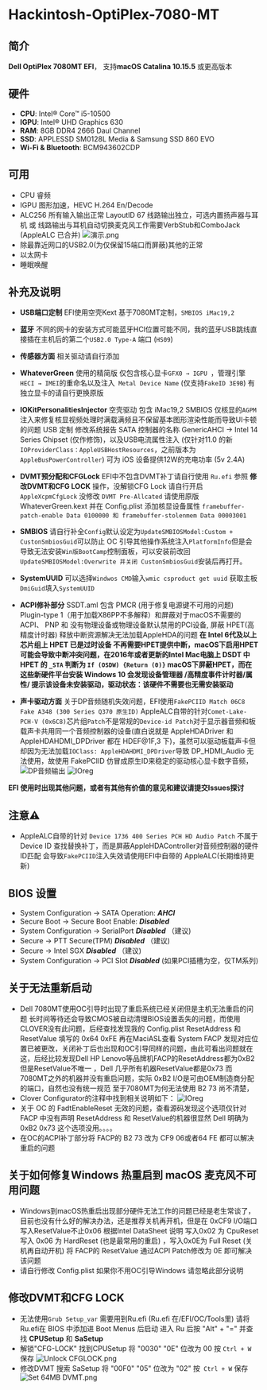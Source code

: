 # Hackintosh-OptiPlex-7080-MT

## 简介
**Dell OptiPlex 7080MT EFI**， 支持**macOS Catalina 10.15.5** 或更高版本

## 硬件
* **CPU**: Intel® Core™ i5-10500
* **IGPU**: Intel® UHD Graphics 630
* **RAM**: 8GB DDR4 2666 Daul Channel
* **SSD**: APPLESSD SM0128L Media & Samsung SSD 860 EVO 
* **Wi-Fi & Bluetooth**: BCM943602CDP

## 可用
* CPU 睿频
* IGPU 图形加速，HEVC H.264 En/Decode 
* ALC256 所有输入输出正常 LayoutID 67 线路输出独立，可选内置扬声器与耳机 或 线路输出与耳机自动切换麦克风工作需要VerbStub和ComboJack (AppleALC 已合并)
![演示.png](https://github.com/R-a-s-c-a-l/Hackintosh-Dell-OptiPlex_7080MT/blob/main/Pic/演示.gif)
* 除最靠近网口的USB2.0(为仅保留15端口而屏蔽)其他的正常
* 以太网卡 
* 睡眠唤醒

## 补充及说明
* **USB端口定制** EFI使用空壳Kext 基于7080MT定制，`SMBIOS iMac19,2`

* **蓝牙** 不同的网卡的安装方式可能蓝牙HCI位置可能不同，我的蓝牙USB跳线直接插在主机后的第二个`USB2.0 Type-A` 端口 (`HS09`) 

* **传感器方面** 相关驱动请自行添加

* **WhateverGreen** 使用的精简版 仅包含核心显卡`GFX0 → IGPU `，管理引擎` HECI → IMEI`的重命名以及注入` Metal Device Name` (仅支持`FakeID 3E9B`) 有独立显卡的请自行更换原版

* **IOKitPersonalitiesInjector** 空壳驱动 包含 iMac19,2 SMBIOS 仅核显的`AGPM`注入来修复核显视频处理时满载满频且不保留基本图形渲染性能而导致UI卡顿的问题 USB 定制 修改系统报告 SATA 控制器的名称 GenericAHCI → Intel 14 Series Chipset (仅作修饰)，以及USB电流属性注入 (仅针对11.0 的新`IOProviderClass：AppleUSBHostResources`，之前版本为`AppleBusPowerController`)
可为 iOS 设备提供12W的充电功率 (5v 2.4A)

* **DVMT预分配和CFGLock** EFI中不包含DVMT补丁请自行使用 `Ru.efi` 参照 **修改DVMT和CFG LOCK** 操作，没解锁CFG Lock 请自行开启 `AppleXcpmCfgLock` 没修改 `DVMT Pre-Allcated` 请使用原版 WhateverGreen.kext 并在 Config.plist 添加核显设备属性 `framebuffer-patch-enable Data 0100000 和 framebuffer-stolenmem Data 00003001`

* **SMBIOS** 请自行补全`Config`默认设定为`UpdateSMBIOSModel:Custom + CustonSmbiosGuid`可以防止 OC 引导其他操作系统注入`PlatformInfo`但是会导致无法安装`Win版BootCamp`控制面板，可以安装前改回`UpdateSMBIOSModel:Overwrite 并关闭 CustonSmbiosGuid`安装后再打开。

* **SystemUUID** 可以选择`Windwos CMD`输入`wmic csproduct get uuid` 获取主板`DmiGuid`填入`SystemUUID`

* **ACPI修补部分** SSDT.aml 包含 PMCR (用于修复电源键不可用的问题) Plugin-type 1（用于加载X86PP不多解释）和屏蔽对于macOS不需要的ACPI、 PNP 和 没有物理设备或物理设备默认禁用的PCI设备,  屏蔽 HPET(高精度计时器) 释放中断资源解决无法加载AppleHDA的问题 **在 Intel 6代及以上芯片组上 HPET 已是过时设备 不再需要HPET提供中断，macOS下启用HPET可能会导致中断冲突问题，在2016年或者更新的Intel Mac电脑上 DSDT 中 HPET 的 `_STA` 判断为 `If (OSDW) {Return (0)}` macOS下屏蔽HPET，而在这些新硬件平台安装 Windows 10 会发现设备管理器 /高精度事件计时器/属性/ 提示该设备未安装驱动，驱动状态：该硬件不需要也无需安装驱动** 

* **声卡驱动方面** 关于DP音频随机失效问题，EFI使用`FakePCIID Match 06C8 Fake A348 (300 Series Q370 原生ID)` AppleALC自带的针对`Comet-Lake-PCH-V (0x6C8)`芯片组`Patch`不是常规的`Device-id Patch`对于显示器音频和板载声卡共用同一个音频控制器的设备(直白说就是 AppleHDADriver 和 AppleHDAHDMI_DPDriver 都在 HDEF@1F,3 下)，虽然可以驱动板载声卡但却因为无法加载`IOClass: AppleHDAHDMI_DPDriver`导致 DP_HDMI_Audio 无法使用，故使用 FakePCIID 仿冒成原生ID来稳定的驱动核心显卡数字音频，
![DP音频输出](https://github.com/R-a-s-c-a-l/Hackintosh-Dell-OptiPlex_7080MT/blob/main/Pic/DPAudio.png)
![IOreg](https://github.com/R-a-s-c-a-l/Hackintosh-Dell-OptiPlex_7080MT/blob/main/Pic/ioreg.png)

**EFI 使用时出现其他问题，或者有其他有价值的意见和建议请提交Issues探讨**

## 注意⚠️ ##
* AppleALC自带的针对 `Device 1736 400 Series PCH HD Audio Patch` 不属于 Device ID 查找替换补丁，而是屏蔽AppleHDAController对音频控制器的硬件ID匹配 会导致`FakePCIID`注入失效请使用EFI中自带的 AppleALC(长期维持更新)

## BIOS 设置
* System Configuration → SATA Operation: ***AHCI***
* Secure Boot → Secure Boot Enable: ***Disabled***
* System Configuration →  SerialPort ***Disabled*** （建议)
* Secure → PTT Secure(TPM) ***Disabled*** （建议)
* Secure → Intel SGX ***Disabled*** （建议)
* System Configuration → PCI Slot ***Disabled*** (如果PCI插槽为空，仅TM系列)

## 关于无法重新启动
* Dell 7080MT使用OC引导时出现了重启系统已经关闭但是主机无法重启的问题 长时间等待还会导致CMOS被自动清理BIOS设置丢失的问题，而使用CLOVER没有此问题，后经查找发现我的 Config.plist ResetAddress 和 ResetValue 填写的 0x64 0xFE 再在MaciASL查看 System FACP 发现对应位置已被更改，关闭补丁后也出现和OC引导同样的问题，由此可看出问题就在这，后经比较发现Dell HP Lenovo等品牌机FACP的ResetAddress都为0xB2 但是ResetValue不唯一 ，Dell 几乎所有机器ResetValue都是0x73 而7080MT之外的机器并没有重启问题，实际 0xB2 I/O是可由OEM制造商分配的端口，自然也没有统一规范 至于7080MT为何无法使用 B2 73 尚不清楚，
* Clover Configurator的注释中找到相关说明如下：
![IOreg](https://github.com/R-a-s-c-a-l/Hackintosh-Dell-OptiPlex_7080MT/blob/main/Pic/RESET.png)
* 关于 OC 的 FadtEnableReset 无效的问题，查看源码发现这个选项仅针对 FACP 中没有声明 ResetAddress 和 ResetValue的机器很显然 Dell 明确为 0xB2 0x73 这个选项没用。。。。
* 在OC的ACPI补丁部分将 FACP的 B2 73 改为 CF9 06或者64 FE 都可以解决重启的问题 

## 关于如何修复Windows 热重启到 macOS 麦克风不可用问题
* Windows到macOS热重启出现部分硬件无法工作的问题已经是老生常谈了，目前也没有什么好的解决办法，还是推荐关机再开机，但是在 0xCF9 I/O端口写入ResetValue不止0x06 根据Intel DataSheet 说明 写入0x02 为 CpuReset 写入 0x06 为 HardReset (也是最常用的重启) ，写入0x0E为 Full Reset (关机再自动开机) 将 FACP的 ResetValue 通过ACPI Patch修改为 0E 即可解决该问题 
* 请自行修改 Config.plist 如果你不用OC引导Windows 请忽略此部分说明

## 修改DVMT和CFG LOCK

* 无法使用`Grub Setup_var` 需要用到Ru.efi (Ru.efi 在/EFI/OC/Tools里) 请将Ru.efi在 BIOS 中添加进 Boot Menus 后启动 进入 Ru 后按 "Alt" + "=" 并查找 **CPUSetup** 和 **SaSetup**
* 解锁"CFG-LOCK" 找到CPUSetup 将 "0030" "0E" 位改为 00 按 `Ctrl + W `保存
![Unlock CFGLOCK.png](https://github.com/R-a-s-c-a-l/Hackintosh-Dell-OptiPlex_7080MT/blob/main/Pic/CFG-LOCK.png)
* 修改DVMT 搜索 SaSetup 将 "00F0" "05" 位改为 "02" 按` Ctrl + W` 保存
![Set 64MB DVMT.png](https://github.com/R-a-s-c-a-l/Hackintosh-Dell-OptiPlex_7080MT/blob/main/Pic/DVMT.png)
